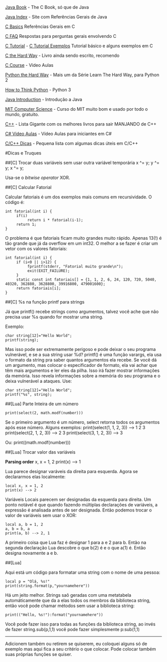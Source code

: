 [Java Book](http://java2s.com/Book/Java/CatalogJava.htm) - The C Book, só que de Java

[Java Index](http://www.roseindia.net/java/master-java/index.shtml) - Site com Referências Gerais de Java

[C Basics](http://einstein.drexel.edu/courses/Comp_Phys/General/C_basics/) Referências Gerais em C

[C FAQ](http://c-faq.com/questions.html) Respostas para perguntas gerais envolvendo C

[C Tutorial](http://www.programiz.com/c-programming) - [C Tutorial Exemplos](http://www.programiz.com/c-programming/examples/) Tutorial básico e alguns exemplos em C

[C the Hard Way](http://c.learncodethehardway.org/book/) - Livro ainda sendo escrito, recomendo

[C Course](http://www.computerscienceforeveryone.com/Course_1/Unit_1/Lesson_1/) - Vídeo Aulas

[Python the Hard Way](http://learnpythonthehardway.org/book/) - Mais um da Série Learn The Hard Way, para Python 2

[How to Think Python](http://www.openbookproject.net/thinkcs/python/english3e/) - Python 3

[Java Introduction](http://chortle.ccsu.edu/java5/index.html) - Introdução a Java

[MIT Computer Science](http://ocw.mit.edu/courses/electrical-engineering-and-computer-science/6-00sc-introduction-to-computer-science-and-programming-spring-2011/) - Curso do MIT muito bom e usado por todo o mundo, gratuito.

[C++](http://stackoverflow.com/questions/388242/the-definitive-c-book-guide-and-list) - Lista Gigante com os melhores livros para sair MANJANDO de C++

[C# Video Aulas](http://channel9.msdn.com/Series/C-Sharp-Fundamentals-Development-for-Absolute-Beginners) - Vídeo Aulas para iniciantes em C#

[C/C++ Dicas](http://www.cprogramming.com/tips/) - Pequena lista com algumas dicas úteis em C/C++



#Dicas e Truques

##[C] Trocar duas variáveis sem usar outra variável temporária
	x ^= y;
	y ^= y;
	x ^= y;

Usa-se o *bitwise operator* XOR.


##[C] Calcular Fatorial

Calcular fatoriais é um dos exemplos mais comuns em recursividade. O código é: 

	int fatorial(int i) {
	     if(i)
	          return i * fatorial(i-1);
	     return 1;
	}

O problema é que fatoriais ficam muito grandes muito rápido. Apenas 13(!) é tão grande que já da overflow em um int32. O melhor a se fazer é criar um vetor com os valores fatoriais:

	int fatorial(int i) {
	     if (i<0 || i>12) {
	          fprintf(stderr, "Fatorial muito grande\n");
	          exit(EXIT_FAILURE); 
	     }
	     static const int fatoriais[] = {1, 1, 2, 6, 24, 120, 720, 5040, 40320, 362880, 3628800, 39916800, 479001600};
	     return fatoriais[i];
	}


##[C] %s na função printf para strings

Já que printf() recebe strings como argumentos, talvez você ache que não precisa usar %s quando for mostrar uma string.

Exemplo:

	char string[12]="Hello World";
	printf(string);


Mas isso pode ser extremamente perigoso e pode deixar o seu programa vulnerável, e se a sua string usar %d? printf() é uma função varargs, ela usa o formato da string pra saber quantos argumentos ela recebe. Se você dá um argumento, mas colocar o especificador de formato, ela vai achar que têm mais argumentos e ler eles da pilha. Isso irá fazer mostrar informações da memória. Isso revela informações sobre a memória do seu programa e o deixa vulnerável a ataques. Use: 

	char string[12]="Hello World";
	printf("%s", string);

##[Lua] Parte Inteira de um número

	print(select(2, math.modf(number)))

Se o primeiro argumento é um número, select retorna todos os argumentos após esse número. Alguns exemplos:
	print(select(1, 1, 2, 3)) --> 1 2 3
	print(select(2, 1, 2, 3)) --> 2 3
	print(select(3, 1, 2, 3)) --> 3

Ou:
	print((math.modf(number)))


##[Lua] Trocar valor das variáveis

**Parsing order**
x, x = 1, 2
print(x) --> 1

Lua parece designar varáveis da direita para esquerda. Agora se declararmos elas localmente: 

	local x, x = 1, 2
	print(x) --> 2

Variáveis Locais parecem ser designadas da esquerda para direita. Um ponto notável é que quando fazendo múltiplas declarações de variáveis, a expressão é analisada antes de ser designada. Então podemos trocar o valor de variáveis sem usar o XOR: 

	local a, b = 1, 2
	a, b = b, a
	print(a, b) --> 2, 1

A primeiro coisa que Lua faz é designar 1 para a e 2 para b. Então na segunda declaração Lua descobre o que b(2) é e o que a(1) é. Então designa novamente a e b.

##[Lua]

Aqui está um código para formatar uma string com o nome de uma pessoa:

	local p = "Olá, %s!"
	print(string.format(p,"yournamehere"))

Há um jeito melhor. Strings saõ geradas com uma metatabela automáticamente que da a elas todos os membros da biblioteca string, então você pode chamar métodos sem usar a biblioteca string:

	print(("Hello, %s!"):format("yournamehere"))

Você pode fazer isso para todas as funções da biblioteca string, ao invés de fazer string.sub(p,1,1) você pode fazer simplesmente p:sub(1,1)



---------------------------------------------------------------

Adicionem também ou retirem se quiserem, eu coloquei alguns só de exemplo mas aqui fica a seu critério o que colocar. Pode colocar também suas próprias funções se quiser.
